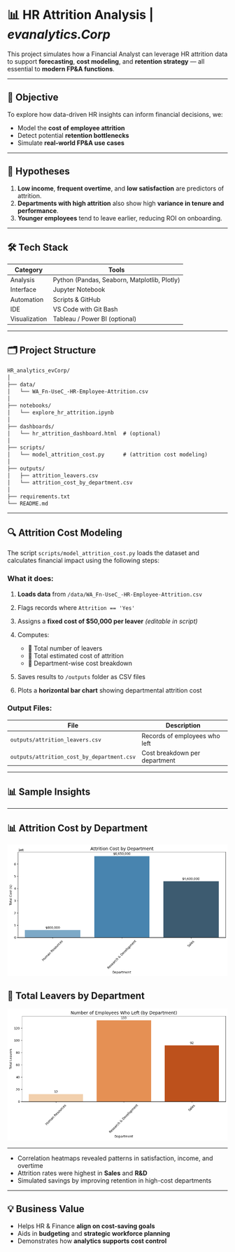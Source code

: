 # 📊 HR Attrition Analysis | *evanalytics.Corp*

This project simulates how a Financial Analyst can leverage HR attrition data to support **forecasting**, **cost modeling**, and **retention strategy** — all essential to **modern FP\&A functions**.

---

## 🎯 Objective

To explore how data-driven HR insights can inform financial decisions, we:

* Model the **cost of employee attrition**
* Detect potential **retention bottlenecks**
* Simulate **real-world FP\&A use cases**

---

## 🧪 Hypotheses

1. **Low income**, **frequent overtime**, and **low satisfaction** are predictors of attrition.
2. **Departments with high attrition** also show high **variance in tenure and performance**.
3. **Younger employees** tend to leave earlier, reducing ROI on onboarding.

---

## 🛠️ Tech Stack

| Category      | Tools                                        |
| ------------- | -------------------------------------------- |
| Analysis      | Python (Pandas, Seaborn, Matplotlib, Plotly) |
| Interface     | Jupyter Notebook                             |
| Automation    | Scripts & GitHub                             |
| IDE           | VS Code with Git Bash                        |
| Visualization | Tableau / Power BI (optional)                |

---

## 🗂️ Project Structure

```
HR_analytics_evCorp/
│
├── data/
│   └── WA_Fn-UseC_-HR-Employee-Attrition.csv
│
├── notebooks/
│   └── explore_hr_attrition.ipynb
│
├── dashboards/
│   └── hr_attrition_dashboard.html  # (optional)
│
├── scripts/
│   └── model_attrition_cost.py      # (attrition cost modeling)
│
├── outputs/
│   ├── attrition_leavers.csv
│   └── attrition_cost_by_department.csv
│
├── requirements.txt
└── README.md
```

---

## 🔍 Attrition Cost Modeling

The script `scripts/model_attrition_cost.py` loads the dataset and calculates financial impact using the following steps:

### What it does:

1. **Loads data** from `/data/WA_Fn-UseC_-HR-Employee-Attrition.csv`
2. Flags records where `Attrition == 'Yes'`
3. Assigns a **fixed cost of \$50,000 per leaver** *(editable in script)*
4. Computes:

   * 🔻 Total number of leavers
   * 💸 Total estimated cost of attrition
   * 🏢 Department-wise cost breakdown
5. Saves results to `/outputs` folder as CSV files
6. Plots a **horizontal bar chart** showing departmental attrition cost

### Output Files:

| File                                       | Description                   |
| ------------------------------------------ | ----------------------------- |
| `outputs/attrition_leavers.csv`            | Records of employees who left |
| `outputs/attrition_cost_by_department.csv` | Cost breakdown per department |

---

## 📊 Sample Insights

---

## 📊 Attrition Cost by Department

![Attrition Cost](outputs/plot_attrition_cost.png)

## 👥 Total Leavers by Department

![Leavers](outputs/plot_Number_of_Employees_Who_Left.png)

---


* Correlation heatmaps revealed patterns in satisfaction, income, and overtime
* Attrition rates were highest in **Sales** and **R\&D**
* Simulated savings by improving retention in high-cost departments

---

## 💡 Business Value

* Helps HR & Finance **align on cost-saving goals**
* Aids in **budgeting** and **strategic workforce planning**
* Demonstrates how **analytics supports cost control**


